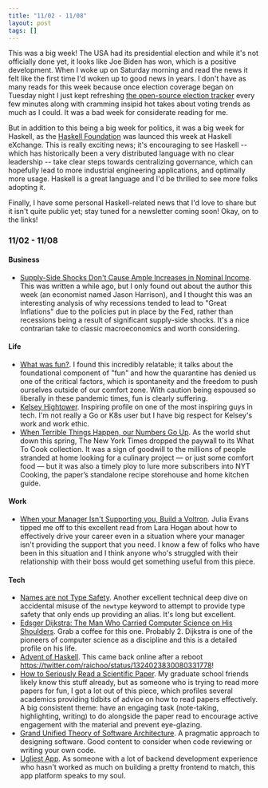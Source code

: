 ```yaml
---
title: "11/02 - 11/08"
layout: post
tags: []
---
```


This was a big week!  The USA had its presidential election and while it's not officially done yet, it looks like Joe Biden has won, which is a positive development.  When I woke up on Saturday morning and read the news it felt like the first time I'd woken up to good news in years.  I don't have as many reads for this week because once election coverage began on Tuesday night I just kept refreshing [the open-source election tracker](https://alex.github.io/nyt-2020-election-scraper/battleground-state-changes.html) every few minutes along with cramming insipid hot takes about voting trends as much as I could.  It was a bad week for considerate reading for me.

But in addition to this being a big week for politics, it was a big week for Haskell, as the [Haskell Foundation](https://haskell.foundation/) was launced this week at Haskell eXchange.  This is really exciting news; it's encouraging to see Haskell -- which has historically been a very distributed language with no clear leadership -- take clear steps towards centralizing governance, which can hopefully lead to more industrial engineering applications, and optimally more usage.  Haskell is a great language and I'd be thrilled to see more folks adopting it.

Finally, I have some personal Haskell-related news that I'd love to share but it isn't quite public yet; stay tuned for a newsletter coming soon!  Okay, on to the links!

### 11/02 - 11/08

#### Business

* [Supply-Side Shocks Don't Cause Ample Increases in Nominal Income](https://www.nominalthoughts.com/2020/08/supply-side-shocks-dont-cause-amples.html?m=1).  This was written a while ago, but I only found out about the author this week (an economist named Jason Harrison), and I thought this was an interesting analysis of why recessions tended to lead to "Great Inflations" due to the policies put in place by the Fed, rather than recessions being a result of significant supply-side shocks.  It's a nice contrarian take to classic macroeconomics and worth considering.

#### Life

* [What was fun?](https://www.vox.com/the-goods/21523704/fun-quarantine-home).  I found this incredibly relatable; it talks about the foundational component of "fun" and how the quarantine has denied us one of the critical factors, which is spontaneity and the freedom to push ourselves outside of our comfort zone.  With caution being espoused so liberally in these pandemic times, fun is clearly suffering.  
* [Kelsey Hightower](https://www.protocol.com/kelsey-hightower-google-cloud).  Inspiring profile on one of the most inspiring guys in tech.  I'm not really a Go or K8s user but I have big respect for Kelsey's work and work ethic.
* [When Terrible Things Happen, our Numbers Go Up](https://digiday.com/media/when-terrible-things-happen-our-numbers-go-up-how-nyt-cooking-is-approaching-the-pandemic-politics-and-inclusion/).  As the world shut down this spring, The New York Times dropped the paywall to its What To Cook collection.  It was a sign of goodwill to the millions of people stranded at home looking for a culinary project — or just some comfort food — but it was also a timely ploy to lure more subscribers into NYT Cooking, the paper’s standalone recipe storehouse and home kitchen guide.

#### Work

* [When your Manager Isn't Supporting you, Build a Voltron](https://larahogan.me/blog/manager-voltron/).  Julia Evans tipped me off to this excellent read from Lara Hogan about how to effectively drive your career even in a situation where your manager isn't providing the support that you need.  I know a few of folks who have been in this situation and I think anyone who's struggled with their relationship with their boss would get something useful from this piece.

#### Tech

* [Names are not Type Safety](https://lexi-lambda.github.io/blog/2020/11/01/names-are-not-type-safety/).  Another excellent technical deep dive on accidental misuse of the `newtype` keyword to attempt to provide type safety that only ends up providing an alias.  It's long but excellent.  
* [Edsger Dijkstra: The Man Who Carried Computer Science on His Shoulders](https://inference-review.com/article/the-man-who-carried-computer-science-on-his-shoulders).  Grab a coffee for this one.  Probably 2.  Dijkstra is one of the pioneers of computer science as a discipline and this is a detailed profile on his life.
* [Advent of Haskell](https://www.adventofhaskell.com/).  This came back online after a reboot https://twitter.com/raichoo/status/1324023830080331778!
* [How to Seriously Read a Scientific Paper](https://www.sciencemag.org/careers/2016/03/how-seriously-read-scientific-paper).  My graduate school friends likely know this stuff already, but as someone who is trying to read more papers for fun, I got a lot out of this piece, which profiles several academics providing tidbits of advice on how to read papers effectively.  A big consistent theme: have an engaging task (note-taking, highlighting, writing) to do alongside the paper read to encourage active engagement with the material and prevent eye-glazing.
* [Grand Unified Theory of Software Architecture](https://danuker.go.ro/the-grand-unified-theory-of-software-architecture.html).  A pragmatic approach to designing software.  Good content to consider when code reviewing or writing your own code.  
* [Ugliest App](https://ugliest.app/).  As someone with a lot of backend development experience who hasn't worked as much on building a pretty frontend to match, this app platform speaks to my soul.